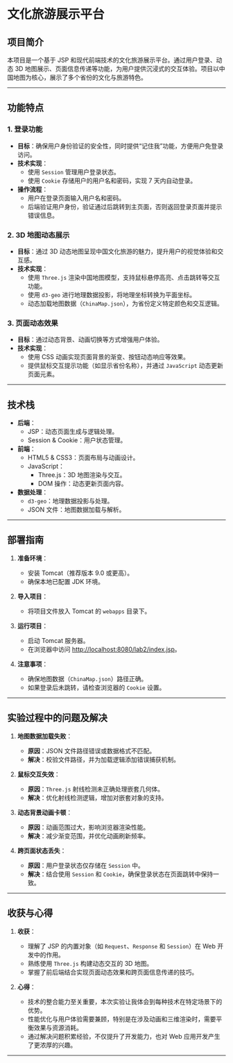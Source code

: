 # 文化旅游展示平台

## 项目简介
本项目是一个基于 JSP 和现代前端技术的文化旅游展示平台。通过用户登录、动态 3D 地图展示、页面信息传递等功能，为用户提供沉浸式的交互体验。项目以中国地图为核心，展示了多个省份的文化与旅游特色。

---

## 功能特点

### 1. 登录功能
- **目标**：确保用户身份验证的安全性，同时提供“记住我”功能，方便用户免登录访问。
- **技术实现**：
  - 使用 `Session` 管理用户登录状态。
  - 使用 `Cookie` 存储用户的用户名和密码，实现 7 天内自动登录。
- **操作流程**：
  - 用户在登录页面输入用户名和密码。
  - 后端验证用户身份，验证通过后跳转到主页面，否则返回登录页面并提示错误信息。

### 2. 3D 地图动态展示
- **目标**：通过 3D 动态地图呈现中国文化旅游的魅力，提升用户的视觉体验和交互感。
- **技术实现**：
  - 使用 `Three.js` 渲染中国地图模型，支持鼠标悬停高亮、点击跳转等交互功能。
  - 使用 `d3-geo` 进行地理数据投影，将地理坐标转换为平面坐标。
  - 动态加载地图数据（`ChinaMap.json`），为省份定义特定颜色和交互逻辑。

### 3. 页面动态效果
- **目标**：通过动态背景、动画切换等方式增强用户体验。
- **技术实现**：
  - 使用 CSS 动画实现页面背景的渐变、按钮动态响应等效果。
  - 提供鼠标交互提示功能（如显示省份名称），并通过 `JavaScript` 动态更新页面元素。

---

## 技术栈
- **后端**：
  - JSP：动态页面生成与逻辑处理。
  - Session & Cookie：用户状态管理。
- **前端**：
  - HTML5 & CSS3：页面布局与动画设计。
  - JavaScript：
    - Three.js：3D 地图渲染与交互。
    - DOM 操作：动态更新页面内容。
- **数据处理**：
  - `d3-geo`：地理数据投影与处理。
  - JSON 文件：地图数据加载与解析。

---

## 部署指南

1. **准备环境**：
   - 安装 Tomcat（推荐版本 9.0 或更高）。
   - 确保本地已配置 JDK 环境。

2. **导入项目**：
   - 将项目文件放入 Tomcat 的 `webapps` 目录下。

3. **运行项目**：
   - 启动 Tomcat 服务器。
   - 在浏览器中访问 [http://localhost:8080/lab2/index.jsp](http://localhost:8080/lab2/index.jsp)。

4. **注意事项**：
   - 确保地图数据（`ChinaMap.json`）路径正确。
   - 如果登录后未跳转，请检查浏览器的 `Cookie` 设置。

---

## 实验过程中的问题及解决

1. **地图数据加载失败**：
   - **原因**：JSON 文件路径错误或数据格式不匹配。
   - **解决**：校验文件路径，并为加载逻辑添加错误捕获机制。

2. **鼠标交互失效**：
   - **原因**：`Three.js` 射线检测未正确处理嵌套几何体。
   - **解决**：优化射线检测逻辑，增加对嵌套对象的支持。

3. **动态背景动画卡顿**：
   - **原因**：动画范围过大，影响浏览器渲染性能。
   - **解决**：减少渐变范围，并优化动画刷新频率。

4. **跨页面状态丢失**：
   - **原因**：用户登录状态仅存储在 `Session` 中。
   - **解决**：结合使用 `Session` 和 `Cookie`，确保登录状态在页面跳转中保持一致。

---

## 收获与心得

1. **收获**：
   - 理解了 JSP 的内置对象（如 `Request`、`Response` 和 `Session`）在 Web 开发中的作用。
   - 熟练使用 `Three.js` 构建动态交互的 3D 地图。
   - 掌握了前后端结合实现页面动态效果和跨页面信息传递的技巧。

2. **心得**：
   - 技术的整合能力至关重要，本次实验让我体会到每种技术在特定场景下的优势。
   - 性能优化与用户体验需要兼顾，特别是在涉及动画和三维渲染时，需要平衡效果与资源消耗。
   - 通过解决问题积累经验，不仅提升了开发能力，也对 Web 应用开发产生了更浓厚的兴趣。

---

